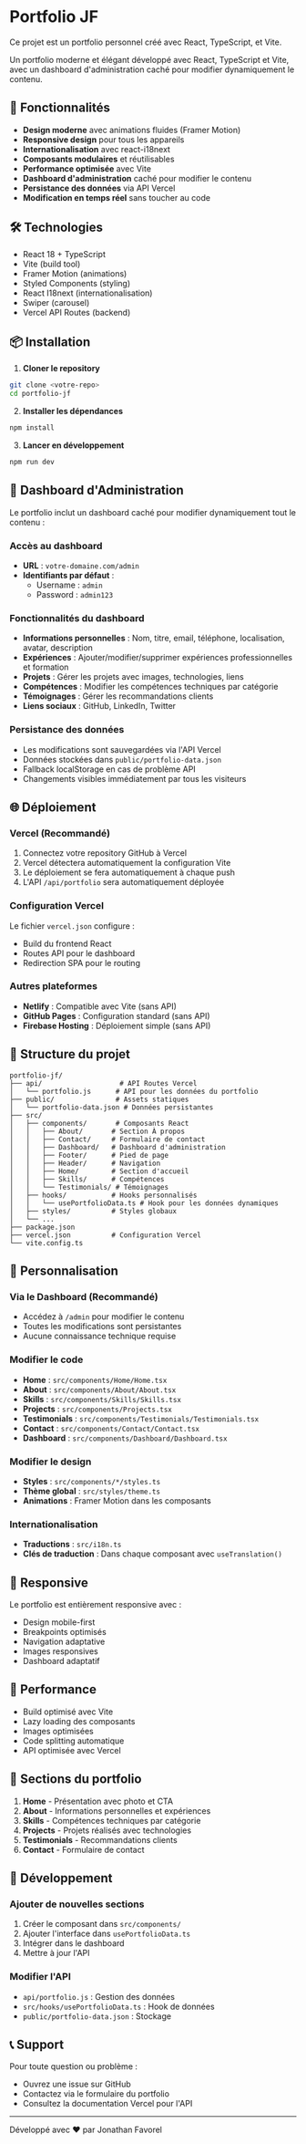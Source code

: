 # Portfolio JF

Ce projet est un portfolio personnel créé avec React, TypeScript, et Vite.

<!-- Une modification pour déclencher un redéploiement sur Vercel -->

Un portfolio moderne et élégant développé avec React, TypeScript et Vite, avec un dashboard d'administration caché pour modifier dynamiquement le contenu.

## 🚀 Fonctionnalités

- **Design moderne** avec animations fluides (Framer Motion)
- **Responsive design** pour tous les appareils
- **Internationalisation** avec react-i18next
- **Composants modulaires** et réutilisables
- **Performance optimisée** avec Vite
- **Dashboard d'administration** caché pour modifier le contenu
- **Persistance des données** via API Vercel
- **Modification en temps réel** sans toucher au code

## 🛠️ Technologies

- React 18 + TypeScript
- Vite (build tool)
- Framer Motion (animations)
- Styled Components (styling)
- React I18next (internationalisation)
- Swiper (carousel)
- Vercel API Routes (backend)

## 📦 Installation

1. **Cloner le repository**

```bash
git clone <votre-repo>
cd portfolio-jf
```

2. **Installer les dépendances**

```bash
npm install
```

3. **Lancer en développement**

```bash
npm run dev
```

## 🔐 Dashboard d'Administration

Le portfolio inclut un dashboard caché pour modifier dynamiquement tout le contenu :

### Accès au dashboard

- **URL** : `votre-domaine.com/admin`
- **Identifiants par défaut** :
  - Username : `admin`
  - Password : `admin123`

### Fonctionnalités du dashboard

- **Informations personnelles** : Nom, titre, email, téléphone, localisation, avatar, description
- **Expériences** : Ajouter/modifier/supprimer expériences professionnelles et formation
- **Projets** : Gérer les projets avec images, technologies, liens
- **Compétences** : Modifier les compétences techniques par catégorie
- **Témoignages** : Gérer les recommandations clients
- **Liens sociaux** : GitHub, LinkedIn, Twitter

### Persistance des données

- Les modifications sont sauvegardées via l'API Vercel
- Données stockées dans `public/portfolio-data.json`
- Fallback localStorage en cas de problème API
- Changements visibles immédiatement par tous les visiteurs

## 🌐 Déploiement

### Vercel (Recommandé)

1. Connectez votre repository GitHub à Vercel
2. Vercel détectera automatiquement la configuration Vite
3. Le déploiement se fera automatiquement à chaque push
4. L'API `/api/portfolio` sera automatiquement déployée

### Configuration Vercel

Le fichier `vercel.json` configure :

- Build du frontend React
- Routes API pour le dashboard
- Redirection SPA pour le routing

### Autres plateformes

- **Netlify** : Compatible avec Vite (sans API)
- **GitHub Pages** : Configuration standard (sans API)
- **Firebase Hosting** : Déploiement simple (sans API)

## 📁 Structure du projet

```
portfolio-jf/
├── api/                   # API Routes Vercel
│   └── portfolio.js      # API pour les données du portfolio
├── public/               # Assets statiques
│   └── portfolio-data.json # Données persistantes
├── src/
│   ├── components/       # Composants React
│   │   ├── About/       # Section À propos
│   │   ├── Contact/     # Formulaire de contact
│   │   ├── Dashboard/   # Dashboard d'administration
│   │   ├── Footer/      # Pied de page
│   │   ├── Header/      # Navigation
│   │   ├── Home/        # Section d'accueil
│   │   ├── Skills/      # Compétences
│   │   └── Testimonials/ # Témoignages
│   ├── hooks/           # Hooks personnalisés
│   │   └── usePortfolioData.ts # Hook pour les données dynamiques
│   ├── styles/          # Styles globaux
│   └── ...
├── package.json
├── vercel.json          # Configuration Vercel
└── vite.config.ts
```

## 🎨 Personnalisation

### Via le Dashboard (Recommandé)

- Accédez à `/admin` pour modifier le contenu
- Toutes les modifications sont persistantes
- Aucune connaissance technique requise

### Modifier le code

- **Home** : `src/components/Home/Home.tsx`
- **About** : `src/components/About/About.tsx`
- **Skills** : `src/components/Skills/Skills.tsx`
- **Projects** : `src/components/Projects.tsx`
- **Testimonials** : `src/components/Testimonials/Testimonials.tsx`
- **Contact** : `src/components/Contact/Contact.tsx`
- **Dashboard** : `src/components/Dashboard/Dashboard.tsx`

### Modifier le design

- **Styles** : `src/components/*/styles.ts`
- **Thème global** : `src/styles/theme.ts`
- **Animations** : Framer Motion dans les composants

### Internationalisation

- **Traductions** : `src/i18n.ts`
- **Clés de traduction** : Dans chaque composant avec `useTranslation()`

## 📱 Responsive

Le portfolio est entièrement responsive avec :

- Design mobile-first
- Breakpoints optimisés
- Navigation adaptative
- Images responsives
- Dashboard adaptatif

## 🚀 Performance

- Build optimisé avec Vite
- Lazy loading des composants
- Images optimisées
- Code splitting automatique
- API optimisée avec Vercel

## 🎯 Sections du portfolio

1. **Home** - Présentation avec photo et CTA
2. **About** - Informations personnelles et expériences
3. **Skills** - Compétences techniques par catégorie
4. **Projects** - Projets réalisés avec technologies
5. **Testimonials** - Recommandations clients
6. **Contact** - Formulaire de contact

## 🔧 Développement

### Ajouter de nouvelles sections

1. Créer le composant dans `src/components/`
2. Ajouter l'interface dans `usePortfolioData.ts`
3. Intégrer dans le dashboard
4. Mettre à jour l'API

### Modifier l'API

- `api/portfolio.js` : Gestion des données
- `src/hooks/usePortfolioData.ts` : Hook de données
- `public/portfolio-data.json` : Stockage

## 📞 Support

Pour toute question ou problème :

- Ouvrez une issue sur GitHub
- Contactez via le formulaire du portfolio
- Consultez la documentation Vercel pour l'API

---

Développé avec ❤️ par Jonathan Favorel

